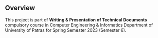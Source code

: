 ## Overview
This project is part of **Writing & Presentation of Technical Documents** compulsory course in Computer Engineering & Informatics Department of University of Patras for Spring Semester 2023 (Semester 6).
